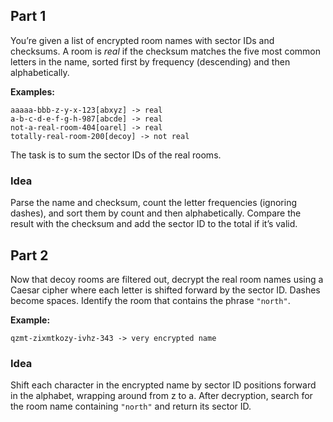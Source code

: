 ## Part 1

You’re given a list of encrypted room names with sector IDs and checksums. A room is *real* if the checksum matches the five most common letters in the name, sorted first by frequency (descending) and then alphabetically.

**Examples:**
```
aaaaa-bbb-z-y-x-123[abxyz] -> real
a-b-c-d-e-f-g-h-987[abcde] -> real
not-a-real-room-404[oarel] -> real
totally-real-room-200[decoy] -> not real
```

The task is to sum the sector IDs of the real rooms.

### Idea

Parse the name and checksum, count the letter frequencies (ignoring dashes), and sort them by count and then alphabetically. Compare the result with the checksum and add the sector ID to the total if it’s valid.

## Part 2

Now that decoy rooms are filtered out, decrypt the real room names using a Caesar cipher where each letter is shifted forward by the sector ID. Dashes become spaces. Identify the room that contains the phrase `"north"`.

**Example:**
```
qzmt-zixmtkozy-ivhz-343 -> very encrypted name
```

### Idea

Shift each character in the encrypted name by sector ID positions forward in the alphabet, wrapping around from z to a. After decryption, search for the room name containing `"north"` and return its sector ID.